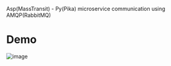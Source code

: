Asp(MassTransit) - Py(Pika) microservice communication using AMQP(RabbitMQ)
# Demo 
![image](https://github.com/user-attachments/assets/1670de0d-73f1-42b2-b2c4-7728b70a3bca)
